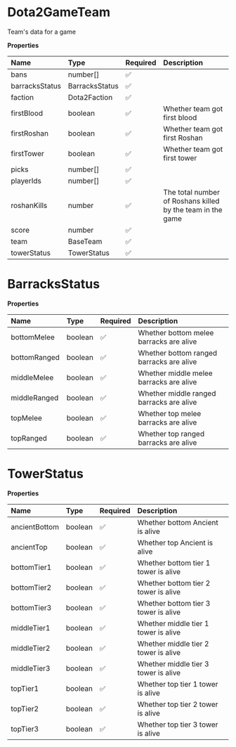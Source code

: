 # Dota2GameTeam

Team's data for a game

**Properties**

| Name           | Type           | Required | Description                                                |
| :------------- | :------------- | :------- | :--------------------------------------------------------- |
| bans           | number[]       | ✅       |                                                            |
| barracksStatus | BarracksStatus | ✅       |                                                            |
| faction        | Dota2Faction   | ✅       |                                                            |
| firstBlood     | boolean        | ✅       | Whether team got first blood                               |
| firstRoshan    | boolean        | ✅       | Whether team got first Roshan                              |
| firstTower     | boolean        | ✅       | Whether team got first tower                               |
| picks          | number[]       | ✅       |                                                            |
| playerIds      | number[]       | ✅       |                                                            |
| roshanKills    | number         | ✅       | The total number of Roshans killed by the team in the game |
| score          | number         | ✅       |                                                            |
| team           | BaseTeam       | ✅       |                                                            |
| towerStatus    | TowerStatus    | ✅       |                                                            |

# BarracksStatus

**Properties**

| Name         | Type    | Required | Description                              |
| :----------- | :------ | :------- | :--------------------------------------- |
| bottomMelee  | boolean | ✅       | Whether bottom melee barracks are alive  |
| bottomRanged | boolean | ✅       | Whether bottom ranged barracks are alive |
| middleMelee  | boolean | ✅       | Whether middle melee barracks are alive  |
| middleRanged | boolean | ✅       | Whether middle ranged barracks are alive |
| topMelee     | boolean | ✅       | Whether top melee barracks are alive     |
| topRanged    | boolean | ✅       | Whether top ranged barracks are alive    |

# TowerStatus

**Properties**

| Name          | Type    | Required | Description                          |
| :------------ | :------ | :------- | :----------------------------------- |
| ancientBottom | boolean | ✅       | Whether bottom Ancient is alive      |
| ancientTop    | boolean | ✅       | Whether top Ancient is alive         |
| bottomTier1   | boolean | ✅       | Whether bottom tier 1 tower is alive |
| bottomTier2   | boolean | ✅       | Whether bottom tier 2 tower is alive |
| bottomTier3   | boolean | ✅       | Whether bottom tier 3 tower is alive |
| middleTier1   | boolean | ✅       | Whether middle tier 1 tower is alive |
| middleTier2   | boolean | ✅       | Whether middle tier 2 tower is alive |
| middleTier3   | boolean | ✅       | Whether middle tier 3 tower is alive |
| topTier1      | boolean | ✅       | Whether top tier 1 tower is alive    |
| topTier2      | boolean | ✅       | Whether top tier 2 tower is alive    |
| topTier3      | boolean | ✅       | Whether top tier 3 tower is alive    |

<!-- This file was generated by liblab | https://liblab.com/ -->
